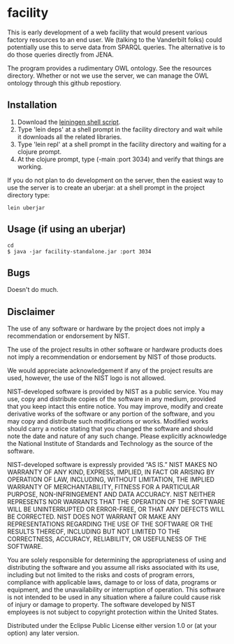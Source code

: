 # facility

This is early development of a web facility that would present various factory resources
to an end user. We (talking to the Vanderbilt folks) could potentially use this 
to serve data from SPARQL queries. The alternative is to do those queries directly from JENA. 

The program provides a rudimentary OWL ontology. See the resources directory. Whether or not
we use the server, we can manage the OWL ontology through this github repostiory.

## Installation

1. Download the [leiningen shell script](http://leiningen.org/).
2. Type 'lein deps' at a shell prompt in the facility directory and wait while it downloads 
    all the related libraries. 
3. Type 'lein repl' at a shell prompt in the facility directory and waiting for a clojure prompt.
4. At the clojure prompt, type (-main :port 3034) and verify that things are working.

If you do not plan to do development on the server, then the easiest way to use the server is to create an uberjar: at a shell prompt in the project directory type:

```
lein uberjar
```

## Usage (if using an uberjar)


    cd 
    $ java -jar facility-standalone.jar :port 3034


## Bugs

Doesn't do much. 


## Disclaimer
The use of any software or hardware by the project does not imply a recommendation or endorsement by NIST.

The use of the project results in other software or hardware products does not imply a recommendation or endorsement by NIST of those products.

We would appreciate acknowledgement if any of the project results are used, however, the use of the NIST logo is not allowed.

NIST-developed software is provided by NIST as a public service. You may use, copy and distribute copies of the software in any medium, provided that you keep intact this entire notice. You may improve, modify and create derivative works of the software or any portion of the software, and you may copy and distribute such modifications or works. Modified works should carry a notice stating that you changed the software and should note the date and nature of any such change. Please explicitly acknowledge the National Institute of Standards and Technology as the source of the software.

NIST-developed software is expressly provided “AS IS.” NIST MAKES NO WARRANTY OF ANY KIND, EXPRESS, IMPLIED, IN FACT OR ARISING BY OPERATION OF LAW, INCLUDING, WITHOUT LIMITATION, THE IMPLIED WARRANTY OF MERCHANTABILITY, FITNESS FOR A PARTICULAR PURPOSE, NON-INFRINGEMENT AND DATA ACCURACY. NIST NEITHER REPRESENTS NOR WARRANTS THAT THE OPERATION OF THE SOFTWARE WILL BE UNINTERRUPTED OR ERROR-FREE, OR THAT ANY DEFECTS WILL BE CORRECTED. NIST DOES NOT WARRANT OR MAKE ANY REPRESENTATIONS REGARDING THE USE OF THE SOFTWARE OR THE RESULTS THEREOF, INCLUDING BUT NOT LIMITED TO THE CORRECTNESS, ACCURACY, RELIABILITY, OR USEFULNESS OF THE SOFTWARE.

You are solely responsible for determining the appropriateness of using and distributing the software and you assume all risks associated with its use, including but not limited to the risks and costs of program errors, compliance with applicable laws, damage to or loss of data, programs or equipment, and the unavailability or interruption of operation. This software is not intended to be used in any situation where a failure could cause risk of injury or damage to property. The software developed by NIST employees is not subject to copyright protection within the United States.




Distributed under the Eclipse Public License either version 1.0 or (at
your option) any later version.
